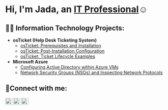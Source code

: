 <h1>Hi, I'm Jada, an <a href="https://linkedin.com/in/Jada">IT Professional</a>☺</h1>

<h2>👨‍💻 Information Technology Projects:</h2>

- <b>osTicket (Help Desk Ticketing System)</b>
  - [osTicket: Prerequisites and Installation](https://github.com/Jadanicole/osticket-prereqs)
  - [osTicket: Post-Installation Configuration](https://github.com/jadanicole/post-install-config)
  - [osTicket: Ticket Lifecycle Examples](https://github.com/jadanicole/ticket-lifecycle)
- <b>Microsoft Azure</b>
  - [Configuring Active Directory within Azure VMs](https://github.com/jadanicole/configure-ad)
  - [Network Security Groups (NSGs) and Inspecting Network Protocols](https://github.com/jadanicole/azure-network-protocols)

<h2>🤳Connect with me:</h2>

[<img align="left" alt="Josh | Twitter" width="22px" src="https://cdn.jsdelivr.net/npm/simple-icons@v3/icons/twitter.svg" />][twitter]
[<img align="left" alt="Josh | LinkedIn" width="22px" src="https://cdn.jsdelivr.net/npm/simple-icons@v3/icons/linkedin.svg" />][linkedin]
[<img align="left" alt="Josh | Instagram" width="22px" src="https://cdn.jsdelivr.net/npm/simple-icons@v3/icons/instagram.svg" />][instagram]

[twitter]: https://twitter.com/Jada
[instagram]: https://www.instagram.com/Jada
[linkedin]: https://linkedin.com/in/Jada
